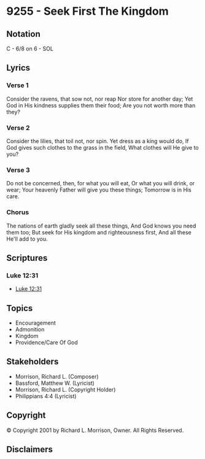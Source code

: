 # 9255 - Seek First The Kingdom

## Notation

C - 6/8 on 6 - SOL

## Lyrics

### Verse 1

Consider the ravens, that sow not, nor reap Nor store for another day; Yet God in His kindness supplies them their food; Are you not worth more than they?

### Verse 2

Consider the lilies, that toil not, nor spin. Yet dress as a king would do, If God gives such clothes to the grass in the field, What clothes will He give to you?

### Verse 3

Do not be concerned, then, for what you will eat, Or what you will drink, or wear; Your heavenly Father will give you these things; Tomorrow is in His care.

### Chorus

The nations of earth gladly seek all these things, And God knows you need them too; But seek for His kingdom and righteousness first, And all these He'll add to you.


## Scriptures

### Luke 12:31

- [Luke 12:31](https://www.biblegateway.com/passage/?search=Luke%2012%3A31)


## Topics

- Encouragement
- Admonition
- Kingdom
- Providence/Care Of God

## Stakeholders

- Morrison, Richard L. (Composer)
- Bassford, Matthew W. (Lyricist)
- Morrison, Richard L. (Copyright Holder)
- Philippians 4:4 (Lyricist)

## Copyright

© Copyright 2001 by Richard L. Morrison, Owner. All Rights Reserved.


## Disclaimers


